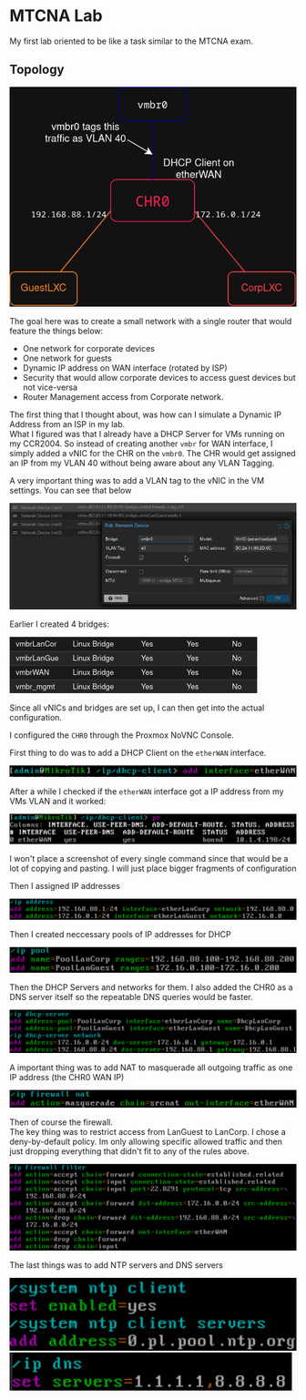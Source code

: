 # MTCNA Lab

My first lab oriented to be like a task similar to the MTCNA exam.

## Topology

![topology](./topology.png)


The goal here was to create a small network with a single router that would feature the things below:
*   One network for corporate devices
*   One network for guests
*   Dynamic IP address on WAN interface (rotated by ISP)
*   Security that would allow corporate devices to access guest devices but not vice-versa
*   Router Management access from Corporate network.


The first thing that I thought about, was how can I simulate a Dynamic IP Address from an ISP in my lab.  
What I figured was that I already have a DHCP Server for VMs running on my CCR2004. 
So instead of creating another `vmbr` for WAN interface, I simply added a vNIC for the CHR on the `vmbr0`. 
The CHR would get assigned an IP from my VLAN 40 without being aware about any VLAN Tagging.  

A very important thing was to add a VLAN tag to the vNIC in the VM settings. You can see that below  

![vlan40tag](./vlan40tag.png)

Earlier I created 4 bridges:   


![vmbrs.png](./vmbrs.png)  

Since all vNICs and bridges are set up, I can then get into the actual configuration.  

I configured the `CHR0` through the Proxmox NoVNC Console.   

First thing to do was to add a DHCP Client on the `etherWAN` interface.

![dhcpclient](./dhcpclient.png)  

After a while I checked if the `etherWAN` interface got a IP address from my VMs VLAN and it worked:  

![dhcpclient1](./dhcpclientip.png)  

I won't place a screenshot of every single command since that would be a lot of copying and pasting. I will just place bigger fragments of configuration  

Then I assigned IP addresses

![ips](./ips.png)

Then I created neccessary pools of IP addresses for DHCP  

![pools](./pools.png)   

Then the DHCP Servers and networks for them. I also added the CHR0 as a DNS server itself so the repeatable DNS queries would be faster.  

![dhcp](./dhcp.png)   

A important thing was to add NAT to masquerade all outgoing traffic as one IP address (the CHR0 WAN IP)  

![nat](./nat.png)   

Then of course the firewall.  
The key thing was to restrict access from LanGuest to LanCorp. I chose a deny-by-default policy. Im only allowing specific allowed traffic and then just dropping everything that didn't fit to any of the rules above.  

![firewall](./firewall.png)  

The last things was to add NTP servers and DNS servers  

![ntp](./ntp.png)   
![dns](./dns.png)

